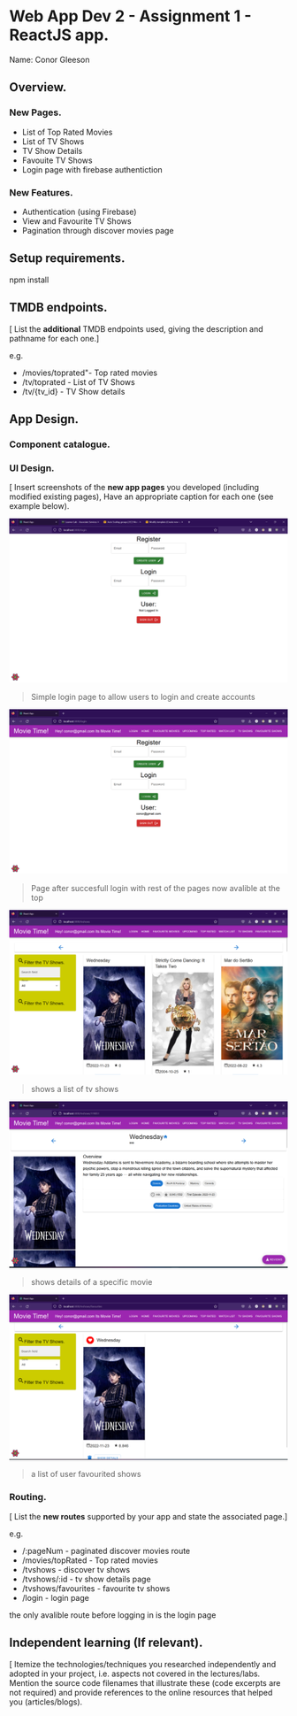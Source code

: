 # Web App Dev 2 - Assignment 1 - ReactJS app.

Name: Conor Gleeson

## Overview.


### New Pages.

+ List of Top Rated Movies
+ List of TV Shows
+ TV Show Details
+ Favouite TV Shows
+ Login page with firebase authentiction

### New Features.

+ Authentication (using Firebase)
+ View and Favourite TV Shows
+ Pagination through discover movies page

## Setup requirements.

npm install

## TMDB endpoints.

[ List the __additional__ TMDB endpoints used, giving the description and pathname for each one.] 

e.g.

+ /movies/toprated"- Top rated movies
+ /tv/toprated - List of TV Shows
+ /tv/{tv_id} - TV Show details


## App Design.

### Component catalogue.

### UI Design.

[ Insert screenshots of the __new app pages__ you developed (including modified existing pages), Have an appropriate caption for each one (see example below).

![ ](/images/login.png)

>Simple login page to allow users to login and create accounts

![ ](/images/logedin.png)

>Page after succesfull login with rest of the pages now avalible at the top

![ ](/images/tvshows.png)

>shows a list of tv shows

![ ](/images/showdetails.png)

>shows details of a specific movie 

![ ](/images/favouriteshows.png)

>a list of user favourited shows

### Routing.

[ List the __new routes__ supported by your app and state the associated page.]

e.g. 

+ /:pageNum - paginated discover movies route
+ /movies/topRated - Top rated movies
+ /tvshows - discover tv shows
+ /tvshows/:id - tv show details page
+ /tvshows/favourites - favourite tv shows
+ /login - login page

the only avalible route before logging in is the login page

## Independent learning (If relevant).

[ Itemize the technologies/techniques you researched independently and adopted in your project, i.e. aspects not covered in the lectures/labs. Mention the source code filenames that illustrate these  (code excerpts are not required) and provide references to the online resources that helped you (articles/blogs).
